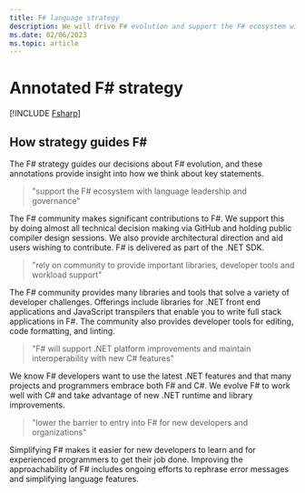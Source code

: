 ```yaml
---
title: F# language strategy
description: We will drive F# evolution and support the F# ecosystem with language leadership and governance. We will encourage community contributions to improve the F# language and developer experience.
ms.date: 02/06/2023
ms.topic: article
---
```

# Annotated F# strategy

[!INCLUDE [Fsharp](../../includes/fsharp-strategy.md)]

## How strategy guides F\#

The F# strategy guides our decisions about F# evolution, and these annotations provide insight into how we think about key statements.

> "support the F# ecosystem with language leadership and governance"

The F# community makes significant contributions to F#. We support this by doing almost all technical decision making via GitHub and holding public compiler design sessions. We also provide architectural direction and aid users wishing to contribute. F# is delivered as part of the .NET SDK.

> "rely on community to provide important libraries, developer tools and workload support"

The F# community provides many libraries and tools that solve a variety of developer challenges. Offerings include libraries for .NET front end applications and JavaScript transpilers that enable you to write full stack applications in F#. The community also provides developer tools for editing, code formatting, and linting.

> "F# will support .NET platform improvements and maintain interoperability with new C# features"

We know F# developers want to use the latest .NET features and that many projects and programmers embrace both F# and C#. We evolve F# to work well with C# and take advantage of new .NET runtime and library improvements.

> "lower the barrier to entry into F# for new developers and organizations"

Simplifying F# makes it easier for new developers to learn and for experienced programmers to get their job done. Improving the approachability of F# includes ongoing efforts to rephrase error messages and simplifying language features.
